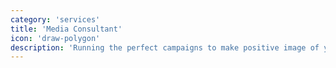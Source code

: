 ```yaml
---
category: 'services'
title: 'Media Consultant'
icon: 'draw-polygon'
description: 'Running the perfect campaigns to make positive image of your event, services or product launch and making sure it getts the proper attention.'
---
```

